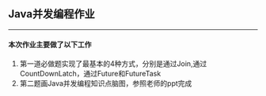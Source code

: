 
## Java并发编程作业

---
#### 本次作业主要做了以下工作

1. 第一道必做题实现了最基本的4种方式，分别是通过Join,通过CountDownLatch，通过Future和FutureTask
2. 第二题画Java并发编程知识点脑图，参照老师的ppt完成
